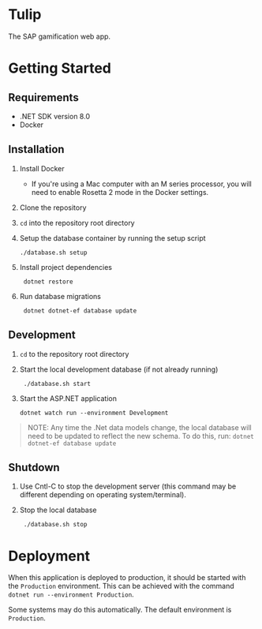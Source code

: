 # Tulip
The SAP gamification web app.

# Getting Started
## Requirements
- .NET SDK version 8.0
- Docker

## Installation
1. Install Docker
    - If you're using a Mac computer with an M series
      processor, you will need to enable Rosetta 2 mode in the Docker settings.
2. Clone the repository 
3. `cd` into the repository root directory
4. Setup the database container by running the setup
   script 

       ./database.sh setup

5. Install project dependencies

        dotnet restore

6. Run database migrations 

        dotnet dotnet-ef database update
   
## Development
1. `cd` to the repository root directory
2. Start the local development database (if not already running)

        ./database.sh start

2. Start the ASP.NET application
       
       dotnet watch run --environment Development

> NOTE: Any time the .Net data models change, the local database will need
> to be updated to reflect the new schema. To do this, run:
> `dotnet dotnet-ef database update`

## Shutdown
1. Use Cntl-C to stop the development server 
   (this command may be different depending on
   operating system/terminal).
2. Stop the local database

        ./database.sh stop

# Deployment
When this application is deployed to production, it should be started 
with the `Production` environment. This can be achieved with the
command `dotnet run --environment Production`.

Some systems may do this automatically. The default environment is
`Production`. 